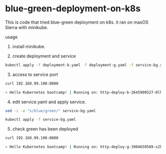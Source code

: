 # blue-green-deployment-on-k8s

This is code that tried blue-green deployment on k8s. it ran on masOS Sierra with minikube.

usage 

1. install minikube.

2. create deployment and service

```bash
kubectl apply -f deployment-b.yaml -f deployment-g.yaml -f service-bg.yaml
```

3. access to service port

```bash
curl 192.168.99.100:8080

> Hello Kubernetes bootcamp! | Running on: http-deploy-b-2645909527-0lh1f | v=1
```

4. edit service.yaml and apply service.

```bash
sed -i -e "s/blue/green/" service-bg.yaml 

kubectl apply -f service-bg.yaml
```

5. check green has been deployed

```bash
curl 192.168.99.100:8080

> Hello Kubernetes bootcamp! | Running on: http-deploy-g-3904659589-s2kz2 | v=1
```
